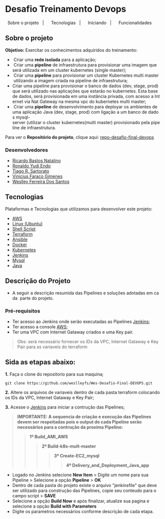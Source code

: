 # Desafio Treinamento Devops
</h3>
<p align="center">
  <a href="#sobre o projeto">Sobre o projeto</a>&nbsp;&nbsp;&nbsp;|&nbsp;&nbsp;&nbsp;
  <a href="#tecnologias">Tecnologias</a>&nbsp;&nbsp;&nbsp;|&nbsp;&nbsp;&nbsp;
  <a href="#iniciando">Iniciando</a>&nbsp;&nbsp;&nbsp;|&nbsp;&nbsp;&nbsp;
  <a href="#funcionalidades">Funcionalidades</a>
</p>

## Sobre o projeto

**Objetivo:** Exercitar os conhecimentos adquiridos do treinamento:

-  Criar uma **rede isolada** para a aplicação;
-  Criar uma **pipeline** de infraestrutura para provisionar uma imagem que será utilizada em um cluster kubernetes (single master);
-  Criar uma **pipeline** para provisionar um cluster Kubernetes multi master utilizando a imagem criada na pipeline de infraestrutura;
- Criar uma pipeline para provisionar o banco de dados (dev, stage, prod) que será utilizado nas aplicações que estarão no kubernetes. Esta base de dados, será provisionada em uma instância privada, com acesso a Internet via Nat Gateway na mesma vpc do kubernetes multi master;
-  Criar uma **pipeline** de desenvolvimento para deployar os ambientes de uma aplicação Java (dev, stage, prod) com ligação a um banco de dados mysql-server (utilizar o cluster kubernetes(multi master) provisionado pela pipeline de infraestrutura.
  
Para ver o **Repositório do projeto**, clique aqui: [repo-desafio-final-devops](https://github.com/weslleyfs/Wes-Desafio-Final-Devops)</br>

### Desenvolvedores

- [Ricardo Bastos Natalino](https://github.com/)
- [Ronaldo Yudi Endo](https://github.com/ryudik)
- [Tiago R. Sartorato](https://github.com/tgosartorato)
- [Vinicius Faraco Gimenes](https://github.com/vinigim)
- [Weslley Ferreira Dos Santos](https://github.com/weslleyfs)

## Tecnologias

Plataformas e Tecnologias que utilizamos para desenvolver este projeto:

- [AWS](https://aws.amazon.com/)
- [Linux (Ubuntu)](https://ubuntu.com/)
- [Shell Script](https://www.gnu.org/software/bash/)
- [Terraform](https://www.terraform.io/)
- [Ansible](https://www.ansible.com/)
- [Docker](https://www.docker.com/)
- [Kubernetes](https://kubernetes.io/)
- [Jenkins](https://www.jenkins.io/)
- [Mysql](https://www.mysql.com//)
- [Java](https://www.java.com/)

## Descrição do Projeto

  - A seguir a descrição resumida das Pipelines e soluções adotadas em cada  parte do projeto.
  
### Pré-requisitos

- Ter acesso ao Jenkins onde serão executadas as Pipelines [Jenkins](http://18.230.108.101:8080/);
- Ter acesso a console [AWS](https://console.aws.amazon.com/console/home?nc2=h_ct&src=header-signin);
- Ter uma VPC com Internet Gataway criados e uma Key pair.
> Obs: será necessário fornecer os IDs da VPC, Internet Gataway e Key Pair para as variaveis do terraform

## Sida as etapas abaixo:

**1.** Faça o clone do repositorio para sua maquina;

~~~~
git clone https://github.com/weslleyfs/Wes-Desafio-Final-DEVOPS.git
~~~~

**2.** Altere os arquivos de variaveis dentro de cada pasta terraform colocando os IDs da VPC, Internet Gataway e Key Pair;

**3.** Acesse o [Jenkins](http://18.230.108.101:8080/) para iniciar a contrução das Pipelines;

> **IMPORTANTE: A sequencia de criação e execução das Pipelines devem ser respeitadas pois o output de cada Pipeline serão necessários para a contrução da proxima Pipeline:**
>> **1º Build_AMI_AWS**
>>> **2º Build-k8s-mult-master**
>>>> **3º Create-EC2_mysql**
>>>>> **4º Delivery_and_Deployment_Java_app**


* Logado no Jenkins selecione **New Item** > Digite um nome para sua Pipeline > Selecione a opção **Pipeline** > **OK**
* Dentro de cada pasta do projeto existe o arquivo "jenkinsfile" que deve ser utilizado para construção das Pipelines, copie seu conteudo para o campo script > **SAVE**
* Selecione a opção **Build Now** e após finalizar, atualize sua pagina e selecione a opção **Build with Parameters**
* Digite os parametros necessários conforme descrição de cada etapa.
 
